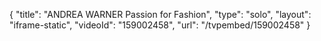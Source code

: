 {
    "title": "ANDREA WARNER Passion for Fashion",
    "type": "solo",
    "layout": "iframe-static",
    "videoId": "159002458",
    "url": "\/tvpembed\/159002458"
}